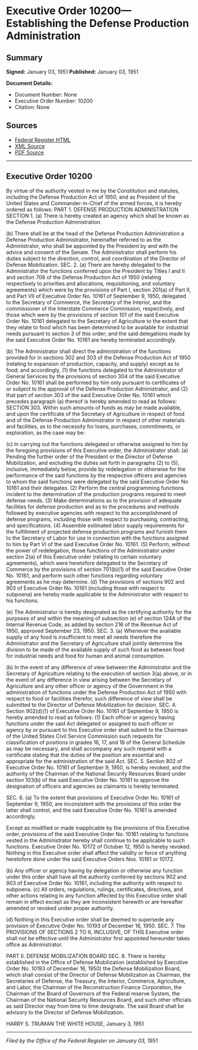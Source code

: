 # Executive Order 10200—Establishing the Defense Production Administration

## Summary

**Signed:** January 03, 1951
**Published:** January 03, 1951

**Document Details:**
- Document Number: None
- Executive Order Number: 10200
- Citation: None

## Sources
- [Federal Register HTML](https://www.presidency.ucsb.edu/documents/executive-order-10200-establishing-the-defense-production-administration)
- [XML Source](None)
- [PDF Source](None)

---

## Executive Order 10200

By virtue of the authority vested in me by the Constitution and statutes, including the Defense Production Act of 1950, and as President of the United States and Commander-in-Chief of the armed forces, it is hereby ordered as follows:
PART 1. DEFENSE PRODUCTION ADMINISTRATION
SECTION 1. (a) There is hereby created an agency which shall be known as the Defense Production Administration.

(b) There shall be at the head of the Defense Production Administration a Defense Production Administrator, hereinafter referred to as the Administrator, who shall be appointed by the President by and with the advice and consent of the Senate. The Administrator shall perform his duties subject to the direction, control, and coordination of the Director of Defense Mobilization.
SEC. 2. (a) There are hereby delegated to the Administrator the functions conferred upon the President by Titles I and II and section 708 of the Defense Production Act of 1950 (relating respectively to priorities and allocations, requisitioning, and voluntary agreements) which were by the provisions of Part I, section 201(a) of Part II, and Part VII of Executive Order No. 10161 of September 9, 1950, delegated to the Secretary of Commerce, the Secretary of the Interior, and the commissioner of the Interstate Commerce Commission, respectively, and those which were by the provisions of section 101 of the said Executive Order No. 10161 delegated to the Secretary of Agriculture to the extent that they relate to food which has been determined to be available for industrial needs pursuant to section 3 of this order; and the said delegations made by the said Executive Order No. 10161 are hereby terminated accordingly.

(b) The Administrator shall direct the administration of the functions provided for in sections 302 and 303 of the Defense Production Act of 1950 (relating to expansion of production, capacity, and supply) except as to food; and accordingly, (1) the functions delegated to the Administrator of General Services by the provisions of section 304 of the said Executive Order No. 10161 shall be performed by him only pursuant to certificates of or subject to the approval of the Defense Production Administrator, and (2) that part of section 303 of the said Executive Order No. 10161 which precedes paragraph (a) thereof is hereby amended to read as follows:
SECTION 303. Within such amounts of funds as may be made available, and upon the certificate of the Secretary of Agriculture in respect of food and of the Defense Production Administrator in respect of other materials and facilities, as to the necessity for loans, purchases, commitments, or exploration, as the case may be:

(c) In carrying out the functions delegated or otherwise assigned to him by the foregoing provisions of this Executive order, the Administrator shall:
(a) Pending the further order of the President or the Director of Defense Mobilization, and excluding the duties set forth in paragraphs (2) to (5), inclusive, immediately below, provide by redelegation or otherwise for the performance of the said functions by the respective officers and agencies to whom the said functions were delegated by the said Executive Order No 10161 and their delegates.
    (2) Perform the central programming functions incident to the determination of the production programs required to meet defense needs.
    (3) Make determinations as to the provision of adequate facilities for defense production and as to the procedures and methods followed by executive agencies with respect to the accomplishment of defense programs, including those with respect to purchasing, contracting, and specifications.
    (4) Assemble estimated labor supply requirements for the fulfillment of projected defense production programs and furnish them to the Secretary of Labor for use in connection with the functions assigned to him by Part VI of the said Executive Order No. 10161.
    (5) Perform, without the power of redelegation, those functions of the Administrator under section 2(a) of this Executive order (relating to certain voluntary agreements), which were heretofore delegated to the Secretary of Commerce by the provisions of section 701(b)(1) of the said Executive Order No. 10161, and perform such other functions regarding voluntary agreements as he may determine.
(d) The provisions of sections 902 and 903 of Executive Order No. 10161 (including those with respect to subpoena) are hereby made applicable to the Administrator with respect to his functions.

(e) The Administrator is hereby designated as the certifying authority for the purposes of and within the meaning of subsection (e) of section 124A of the Internal Revenue Code, as added by section 216 of the Revenue Act of 1950, approved September 23, 1950.
SEC. 3. (a) Whenever the available supply of any food is insufficient to meet all needs therefore the Administrator and the Secretary of Agriculture shall jointly determine the division to be made of the available supply of such food as between food for industrial needs and food for human and animal consumption.

(b) In the event of any difference of view between the Administrator and the Secretary of Agriculture relating to the execution of section 3(a) above, or in the event of any difference in view arising between the Secretary of Agriculture and any other officer or agency of the Government in the administration of functions under the Defense Production Act of 1950 with respect to food or facilities therefor, such difference of view shall be submitted to the Director of Defense Mobilization for decision.
SEC. 4. Section 902(d)(1) of Executive Order No. 10161 of September 9, 1950 is hereby amended to read as follows:
    (1) Each officer or agency having functions under the said Act delegated or assigned to such officer or agency by or pursuant to this Executive order shall submit to the Chairman of the United States Civil Service Commission such requests for classification of positions in grades 16, 17, and 18 of the General Schedule as may be necessary, and shall accompany any such request with a certificate stating that the duties of the position are essential and appropriate for the administration of the said Act.
SEC. 5. Section 802 of Executive Order No. 10161 of September 9, 1950, is hereby revoked, and the authority of the Chairman of the National Security Resources Board under section 103(b) of the said Executive Order No. 10161 to approve the designation of officers and agencies as claimants is hereby terminated.

SEC. 6. (a) To the extent that provisions of Executive Order No. 10161 of September 9, 1950, are inconsistent with the provisions of this order the latter shall control, and the said Executive Order No. 10161 is amended accordingly.

Except as modified or made inapplicable by the provisions of this Executive order, provisions of the said Executive Order No. 10161 relating to functions vested in the Administrator hereby shall continue to be applicable to such functions. Executive Order No. 10172 of October 12, 1950 is hereby revoked. Nothing in this Executive order shall affect the validity or force of anything heretofore done under the said Executive Orders Nos. 10161 or 10172.

(b) Any officer or agency having by delegation or otherwise any function under this order shall have all the authority conferred by sections 902 and 903 of Executive Order No. 10161, including the authority with respect to subpoena.
(c) All orders, regulations, rulings, certificates, directives, and other actions relating to any function affected by this Executive order shall remain in effect except as they are inconsistent herewith or are hereafter amended or revoked under proper authority.

(d) Nothing in this Executive order shall be deemed to supersede any provision of Executive Order No. 10193 of December 16, 1950.
SEC. 7. The PROVISIONS OF SECTIONS 2 TO 6, INCLUSIVE, OF THIS Executive order shall not be effective until the Administrator first appointed hereunder takes office as Administrator.

PART II. DEFENSE MOBILIZATION BOARD
SEC. 8. There is hereby established in the Office of Defense Mobilization (established by Executive Order No. 10193 of December 16, 1950) the Defense Mobilization Board, which shall consist of the Director of Defense Mobilization as Chairman, the Secretaries of Defense, the Treasury, the Interior, Commerce, Agriculture, and Labor, the Chairman of the Reconstruction Finance Corporation, the Chairman of the Board of Governors of the Federal reserve System, the Chairman of the National Security Resources Board, and such other officials as said Director may from time to time designate. The said Board shall be advisory to the Director of Defense Mobilization.

HARRY S. TRUMAN
THE WHITE HOUSE,
January 3, 1951

---

*Filed by the Office of the Federal Register on January 03, 1951*
